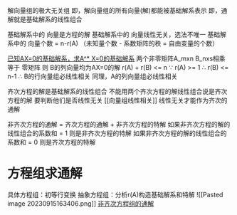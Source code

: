 解向量组的极大无关组
即，解向量组的所有向量(解)都能被基础解系表示
即，通解就是基础解系的线性组合

基础解系中的 向量是方程的解
基础解系中的 向量线性无关，选法不唯一
基础解系中的 向量个数 = n-r(A) （未知量个数 - 系数矩阵的秩 = 自由变量的个数）

[已知AX=0的基础解系，求A^* X=0的基础解系](https://www.bilibili.com/video/BV1154y1f7iS?p=33&spm_id_from=pageDriver&vd_source=469eabef72a0329141f4e3a883021bb4)
两个非零矩阵A_mxn B_nxs相乘 等于 零矩阵
则 
B的列向量均为AX=0的解
r(A) + r(B) <= n
∵ r(A) >= 1
∴ r(B) <= n-1
∴ B的行向量组必线性相关
同理，A的列向量组必线性相关

齐次方程的解是基础解系的线性组合
不能用两个齐次方程的解线性组合说是齐次方程的解
要判断他们是否线性无关  [[向量组线性相关]]
线性无关才能作为齐次的通解

非齐次方程的通解 = 齐次方程的通解 + 非齐次方程的特解
如果非齐次方程的解的线性组合的系数和 = 1
	则是非齐次方程的特解
如果非齐次方程的解的线性组合的系数和 = 0
	则是齐次方程的特解

# 方程组求通解
具体方程组：初等行变换
抽象方程组：分析r(A)构造基础解系和特解
![[Pasted image 20230915163406.png]]
[非齐次方程组的通解](https://www.bilibili.com/video/BV1154y1f7iS?p=37&vd_source=469eabef72a0329141f4e3a883021bb4)


 